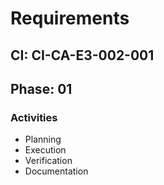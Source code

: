 # Requirements

## CI: CI-CA-E3-002-001
## Phase: 01

### Activities
- Planning
- Execution
- Verification
- Documentation
